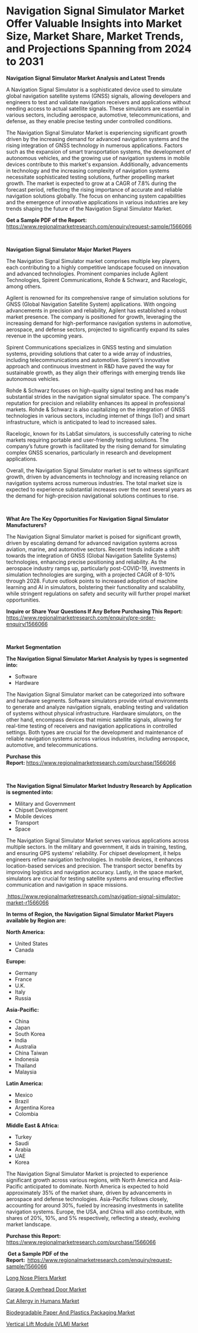 <p><h1>Navigation Signal Simulator Market Offer Valuable Insights into Market Size, Market Share, Market Trends, and Projections Spanning from 2024 to 2031</h1></p><p><strong>Navigation Signal Simulator Market Analysis and Latest Trends</strong></p>
<p><p>A Navigation Signal Simulator is a sophisticated device used to simulate global navigation satellite systems (GNSS) signals, allowing developers and engineers to test and validate navigation receivers and applications without needing access to actual satellite signals. These simulators are essential in various sectors, including aerospace, automotive, telecommunications, and defense, as they enable precise testing under controlled conditions.</p><p>The Navigation Signal Simulator Market is experiencing significant growth driven by the increasing demand for advanced navigation systems and the rising integration of GNSS technology in numerous applications. Factors such as the expansion of smart transportation systems, the development of autonomous vehicles, and the growing use of navigation systems in mobile devices contribute to this market's expansion. Additionally, advancements in technology and the increasing complexity of navigation systems necessitate sophisticated testing solutions, further propelling market growth. The market is expected to grow at a CAGR of 7.8% during the forecast period, reflecting the rising importance of accurate and reliable navigation solutions globally. The focus on enhancing system capabilities and the emergence of innovative applications in various industries are key trends shaping the future of the Navigation Signal Simulator Market.</p></p>
<p><strong>Get a Sample PDF of the Report:&nbsp;</strong> <a href="https://www.regionalmarketresearch.com/enquiry/request-sample/1566066">https://www.regionalmarketresearch.com/enquiry/request-sample/1566066</a></p>
<p>&nbsp;</p>
<p><strong>Navigation Signal Simulator Major Market Players</strong></p>
<p><p>The Navigation Signal Simulator market comprises multiple key players, each contributing to a highly competitive landscape focused on innovation and advanced technologies. Prominent companies include Agilent Technologies, Spirent Communications, Rohde & Schwarz, and Racelogic, among others.</p><p>Agilent is renowned for its comprehensive range of simulation solutions for GNSS (Global Navigation Satellite System) applications. With ongoing advancements in precision and reliability, Agilent has established a robust market presence. The company is positioned for growth, leveraging the increasing demand for high-performance navigation systems in automotive, aerospace, and defense sectors, projected to significantly expand its sales revenue in the upcoming years.</p><p>Spirent Communications specializes in GNSS testing and simulation systems, providing solutions that cater to a wide array of industries, including telecommunications and automotive. Spirent's innovative approach and continuous investment in R&D have paved the way for sustainable growth, as they align their offerings with emerging trends like autonomous vehicles.</p><p>Rohde & Schwarz focuses on high-quality signal testing and has made substantial strides in the navigation signal simulator space. The company's reputation for precision and reliability enhances its appeal in professional markets. Rohde & Schwarz is also capitalizing on the integration of GNSS technologies in various sectors, including internet of things (IoT) and smart infrastructure, which is anticipated to lead to increased sales.</p><p>Racelogic, known for its LabSat simulators, is successfully catering to niche markets requiring portable and user-friendly testing solutions. The company’s future growth is facilitated by the rising demand for simulating complex GNSS scenarios, particularly in research and development applications.</p><p>Overall, the Navigation Signal Simulator market is set to witness significant growth, driven by advancements in technology and increasing reliance on navigation systems across numerous industries. The total market size is expected to experience substantial increases over the next several years as the demand for high-precision navigational solutions continues to rise.</p></p>
<p>&nbsp;</p>
<p><strong>What Are The Key Opportunities For Navigation Signal Simulator Manufacturers?</strong></p>
<p><p>The Navigation Signal Simulator market is poised for significant growth, driven by escalating demand for advanced navigation systems across aviation, marine, and automotive sectors. Recent trends indicate a shift towards the integration of GNSS (Global Navigation Satellite Systems) technologies, enhancing precise positioning and reliability. As the aerospace industry ramps up, particularly post-COVID-19, investments in simulation technologies are surging, with a projected CAGR of 8-10% through 2028. Future outlook points to increased adoption of machine learning and AI in simulators, bolstering their functionality and scalability, while stringent regulations on safety and security will further propel market opportunities.</p></p>
<p><strong>Inquire or Share Your Questions If Any Before Purchasing This Report:</strong> <a href="https://www.regionalmarketresearch.com/enquiry/pre-order-enquiry/1566066">https://www.regionalmarketresearch.com/enquiry/pre-order-enquiry/1566066</a></p>
<p>&nbsp;</p>
<p><strong>Market Segmentation</strong></p>
<p><strong>The Navigation Signal Simulator Market Analysis by types is segmented into:</strong></p>
<p><ul><li>Software</li><li>Hardware</li></ul></p>
<p><p>The Navigation Signal Simulator market can be categorized into software and hardware segments. Software simulators provide virtual environments to generate and analyze navigation signals, enabling testing and validation of systems without physical infrastructure. Hardware simulators, on the other hand, encompass devices that mimic satellite signals, allowing for real-time testing of receivers and navigation applications in controlled settings. Both types are crucial for the development and maintenance of reliable navigation systems across various industries, including aerospace, automotive, and telecommunications.</p></p>
<p><strong>Purchase this Report:&nbsp;</strong><a href="https://www.regionalmarketresearch.com/purchase/1566066">https://www.regionalmarketresearch.com/purchase/1566066</a></p>
<p>&nbsp;</p>
<p><strong>The Navigation Signal Simulator Market Industry Research by Application is segmented into:</strong></p>
<p><ul><li>Military and Government</li><li>Chipset Development</li><li>Mobile devices</li><li>Transport</li><li>Space</li></ul></p>
<p><p>The Navigation Signal Simulator Market serves various applications across multiple sectors. In the military and government, it aids in training, testing, and ensuring GPS systems' reliability. For chipset development, it helps engineers refine navigation technologies. In mobile devices, it enhances location-based services and precision. The transport sector benefits by improving logistics and navigation accuracy. Lastly, in the space market, simulators are crucial for testing satellite systems and ensuring effective communication and navigation in space missions.</p></p>
<p><a href="https://www.regionalmarketresearch.com/navigation-signal-simulator-market-r1566066">&nbsp;https://www.regionalmarketresearch.com/navigation-signal-simulator-market-r1566066</a></p>
<p><strong>In terms of Region, the Navigation Signal Simulator Market Players available by Region are:</strong></p>
<p>
    <p> <strong> North America: </strong>
        <ul>
            <li>United States</li>
            <li>Canada</li>
        </ul>
        </p> 
    <p> <strong> Europe: </strong>
        <ul>
            <li>Germany</li>
            <li>France</li>
            <li>U.K.</li>
            <li>Italy</li>
            <li>Russia</li>
        </ul>
        </p> 
    <p> <strong> Asia-Pacific: </strong>
        <ul>
            <li>China</li>
            <li>Japan</li>
            <li>South Korea</li>
            <li>India</li>
            <li>Australia</li>
            <li>China Taiwan</li>
            <li>Indonesia</li>
            <li>Thailand</li>
            <li>Malaysia</li>
        </ul>
        </p> 
    <p> <strong> Latin America: </strong>
        <ul>
            <li>Mexico</li>
            <li>Brazil</li>
            <li>Argentina Korea</li>
            <li>Colombia</li>
        </ul>
        </p> 
    <p> <strong> Middle East & Africa: </strong>
        <ul>
            <li>Turkey</li>
            <li>Saudi</li>
            <li>Arabia</li>
            <li>UAE</li>
            <li>Korea</li>
        </ul>
    </p>
    </p>
<p><p>The Navigation Signal Simulator Market is projected to experience significant growth across various regions, with North America and Asia-Pacific anticipated to dominate. North America is expected to hold approximately 35% of the market share, driven by advancements in aerospace and defense technologies. Asia-Pacific follows closely, accounting for around 30%, fueled by increasing investments in satellite navigation systems. Europe, the USA, and China will also contribute, with shares of 20%, 10%, and 5% respectively, reflecting a steady, evolving market landscape.</p></p>
<p><strong>Purchase this Report: </strong><a href="https://www.regionalmarketresearch.com/purchase/1566066">https://www.regionalmarketresearch.com/purchase/1566066</a></p>
<p>&nbsp;<strong>Get a Sample PDF of the Report:&nbsp;&nbsp;</strong><a href="https://www.regionalmarketresearch.com/enquiry/request-sample/1566066">https://www.regionalmarketresearch.com/enquiry/request-sample/1566066</a></p>
<p><strong></strong></p>
<p><p><a href="https://www.linkedin.com/pulse/long-nose-pliers-market-share-new-trends-analysis-its-nlmde?trackingId=7XpTo3mCStu15EBH4qDMFw%3D%3D">Long Nose Pliers Market</a></p><p><a href="https://medium.com/@titusboyer1/market-leaders-and-laggards-global-garage-overhead-door-market-trends-and-forecast-2024-2031-7ea8851dfe44?postPublishedType=repub">Garage & Overhead Door Market</a></p><p><a href="https://www.linkedin.com/pulse/cat-allergy-humans-market-size-share-analysis-growth-trends-vssxf?trackingId=pePcjNzlSRmCnzhTEOgSeQ%3D%3D">Cat Allergy in Humans Market</a></p><p><a href="https://github.com/MarilynDouglas476/Market-Research-Report-List-1/blob/main/biodegradable-paper-and-plastics-packaging-market.md">Biodegradable Paper And Plastics Packaging Market</a></p><p><a href="https://github.com/FahadAhmed223/Market-Research-Report-List-1/blob/main/vertical-lift-module-vlm-market.md">Vertical Lift Module (VLM) Market</a></p></p>